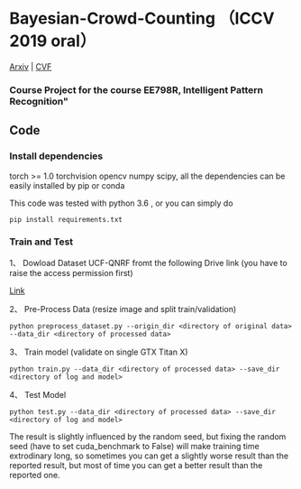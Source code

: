 # Bayesian-Crowd-Counting （ICCV 2019 oral）
[Arxiv](https://arxiv.org/abs/1908.03684) | [CVF](http://openaccess.thecvf.com/content_ICCV_2019/papers/Ma_Bayesian_Loss_for_Crowd_Count_Estimation_With_Point_Supervision_ICCV_2019_paper.pdf) 
###  Course Project for the course EE798R, Intelligent Pattern Recognition"

## Code

### Install dependencies

torch >= 1.0 torchvision opencv numpy scipy, all the dependencies can be easily installed by pip or conda

This code was tested with python 3.6 , or you can simply do
```
pip install requirements.txt
```

###  Train and Test

1、 Dowload Dataset UCF-QNRF fromt the following Drive link (you have to raise the access permission first) 

[Link](https://drive.google.com/drive/folders/1LeTUlV0eEzB-4rByASw7UDShWPVqVIu4?usp=sharing)

2、 Pre-Process Data (resize image and split train/validation)

```
python preprocess_dataset.py --origin_dir <directory of original data> --data_dir <directory of processed data>
```

3、 Train model (validate on single GTX Titan X)

```
python train.py --data_dir <directory of processed data> --save_dir <directory of log and model>
```

4、 Test Model
```
python test.py --data_dir <directory of processed data> --save_dir <directory of log and model>
```
The result is slightly influenced by the random seed, but fixing the random seed (have to set cuda_benchmark to False) will make training time extrodinary long, so sometimes you can get a slightly worse result than the reported result, but most of time you can get a better result than the reported one. 
